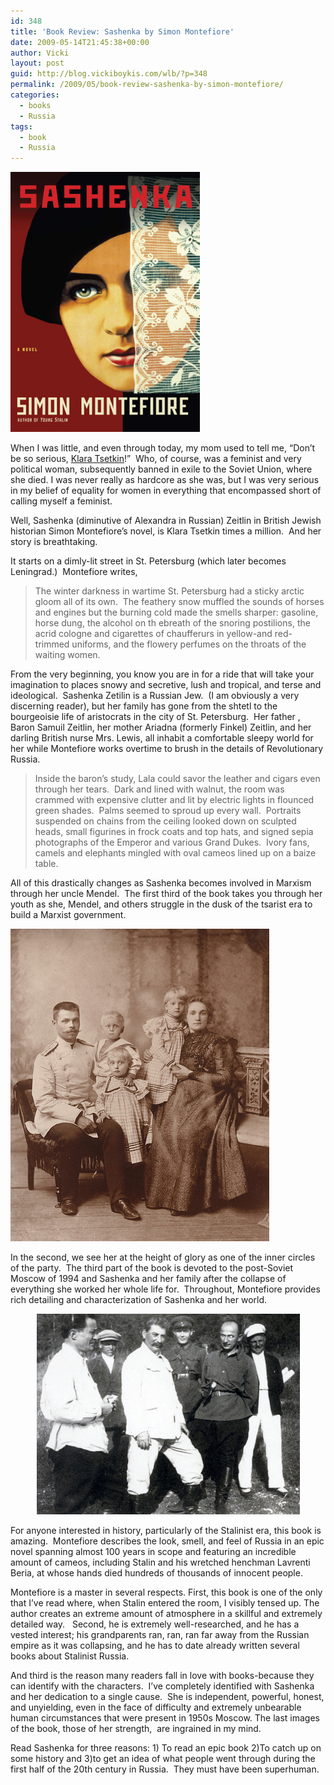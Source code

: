 ```yaml
---
id: 348
title: 'Book Review: Sashenka by Simon Montefiore'
date: 2009-05-14T21:45:38+00:00
author: Vicki
layout: post
guid: http://blog.vickiboykis.com/wlb/?p=348
permalink: /2009/05/book-review-sashenka-by-simon-montefiore/
categories:
  - books
  - Russia
tags:
  - book
  - Russia
---
```

[<img class="aligncenter size-full wp-image-349" title="sash" src="https://raw.githubusercontent.com/veekaybee/wlb/gh-pages/assets/images/2009/05/sash.jpg" alt="sash" width="303" height="416" />](https://raw.githubusercontent.com/veekaybee/wlb/gh-pages/assets/images/2009/05/sash.jpg)

When I was little, and even through today, my mom used to tell me, &#8220;Don&#8217;t be so serious, [Klara Tsetkin](http://en.wikipedia.org/wiki/Clara_Zetkin)!&#8221;  Who, of course, was a feminist and very political woman, subsequently banned in exile to the Soviet Union, where she died. I was never really as hardcore as she was, but I was very serious in my belief of equality for women in everything that encompassed short of calling myself a feminist.

Well, Sashenka (diminutive of Alexandra in Russian) Zeitlin in British Jewish historian Simon Montefiore&#8217;s novel, is Klara Tsetkin times a million.  And her story is breathtaking.

It starts on a dimly-lit street in St. Petersburg (which later becomes Leningrad.)  Montefiore writes,

> The winter darkness in wartime St. Petersburg had a sticky arctic gloom all of its own.  The feathery snow muffled the sounds of horses and engines but the burning cold made the smells sharper: gasoline, horse dung, the alcohol on th ebreath of the snoring postilions, the acrid cologne and cigarettes of chaufferurs in yellow-and red-trimmed uniforms, and the flowery perfumes on the throats of the waiting women.

From the very beginning, you know you are in for a ride that will take your imagination to places snowy and secretive, lush and tropical, and terse and ideological.  Sashenka Zetilin is a Russian Jew.  (I am obviously a very discerning reader), but her family has gone from the shtetl to the bourgeoisie life of aristocrats in the city of St. Petersburg.  Her father , Baron Samuil Zeitlin, her mother Ariadna (formerly Finkel) Zeitlin, and her darling British nurse Mrs. Lewis, all inhabit a comfortable sleepy world for her while Montefiore works overtime to brush in the details of Revolutionary Russia.

> Inside the baron&#8217;s study, Lala could savor the leather and cigars even through her tears.  Dark and lined with walnut, the room was crammed with expensive clutter and lit by electric lights in flounced green shades.  Palms seemed to sproud up every wall.  Portraits suspended on chains from the ceiling looked down on sculpted heads, small figurines in frock coats and top hats, and signed sepia photographs of the Emperor and various Grand Dukes.  Ivory fans, camels and elephants mingled with oval cameos lined up on a baize table.

All of this drastically changes as Sashenka becomes involved in Marxism through her uncle Mendel.  The first third of the book takes you through her youth as she, Mendel, and others struggle in the dusk of the tsarist era to build a Marxist government.

[<img class="aligncenter size-full wp-image-354" title="5" src="https://raw.githubusercontent.com/veekaybee/wlb/gh-pages/assets/images/2009/05/5.jpg" alt="5" width="414" height="500" />](https://raw.githubusercontent.com/veekaybee/wlb/gh-pages/assets/images/2009/05/5.jpg)

In the second, we see her at the height of glory as one of the inner circles of the party.  The third part of the book is devoted to the post-Soviet Moscow of 1994 and Sashenka and her family after the collapse of everything she worked her whole life for.  Throughout, Montefiore provides rich detailing and characterization of Sashenka and her world.

<p style="text-align: center;">
  <a href="https://raw.githubusercontent.com/veekaybee/wlb/gh-pages/assets/images/2009/05/stalin_hunting.jpg"><img class="aligncenter size-full wp-image-353" title="stalin_hunting" src="https://raw.githubusercontent.com/veekaybee/wlb/gh-pages/assets/images/2009/05/stalin_hunting.jpg" alt="stalin_hunting" width="421" height="321" /></a>
</p>

For anyone interested in history, particularly of the Stalinist era, this book is amazing.  Montefiore describes the look, smell, and feel of Russia in an epic novel spanning almost 100 years in scope and featuring an incredible amount of cameos, including Stalin and his wretched henchman Lavrenti Beria, at whose hands died hundreds of thousands of innocent people.

Montefiore is a master in several respects. First, this book is one of the only that I&#8217;ve read where, when Stalin entered the room, I visibly tensed up. The author creates an extreme amount of atmosphere in a skillful and extremely detailed way.   Second, he is extremely well-researched, and he has a vested interest; his grandparents ran, ran, ran far away from the Russian empire as it was collapsing, and he has to date already written several books about Stalinist Russia.

And third is the reason many readers fall in love with books-because they can identify with the characters.  I&#8217;ve completely identified with Sashenka and her dedication to a single cause.  She is independent, powerful, honest, and unyielding, even in the face of difficulty and extremely unbearable human circumstances that were present in 1950s Moscow. The last images of the book, those of her strength,  are ingrained in my mind.

Read Sashenka for three reasons: 1) To read an epic book 2)To catch up on some history and 3)to get an idea of what people went through during the first half of the 20th century in Russia.  They must have been superhuman.